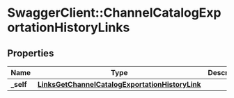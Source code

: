 # SwaggerClient::ChannelCatalogExportationHistoryLinks

## Properties
Name | Type | Description | Notes
------------ | ------------- | ------------- | -------------
**_self** | [**LinksGetChannelCatalogExportationHistoryLink**](LinksGetChannelCatalogExportationHistoryLink.md) |  | [optional] 


